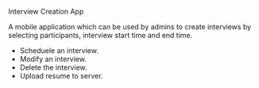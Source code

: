 Interview Creation App

A mobile application which can be used by admins to create interviews by selecting participants, interview start time and end time.
* Scheduele an interview.
* Modify an interview.
* Delete the interview.
* Upload resume to server.

